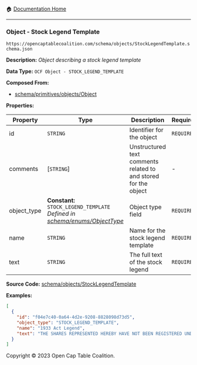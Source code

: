 :house: [Documentation Home](/README.md)

---

### Object - Stock Legend Template

`https://opencaptablecoalition.com/schema/objects/StockLegendTemplate.schema.json`

**Description:** _Object describing a stock legend template_

**Data Type:** `OCF Object - STOCK_LEGEND_TEMPLATE`

**Composed From:**

- [schema/primitives/objects/Object](/docs/schema/primitives/objects/Object.md)

**Properties:**

| Property    | Type                                                                                                               | Description                                                     | Required   |
| ----------- | ------------------------------------------------------------------------------------------------------------------ | --------------------------------------------------------------- | ---------- |
| id          | `STRING`                                                                                                           | Identifier for the object                                       | `REQUIRED` |
| comments    | [`STRING`]                                                                                                         | Unstructured text comments related to and stored for the object | -          |
| object_type | **Constant:** `STOCK_LEGEND_TEMPLATE`</br>_Defined in [schema/enums/ObjectType](/docs/schema/enums/ObjectType.md)_ | Object type field                                               | `REQUIRED` |
| name        | `STRING`                                                                                                           | Name for the stock legend template                              | `REQUIRED` |
| text        | `STRING`                                                                                                           | The full text of the stock legend                               | `REQUIRED` |

**Source Code:** [schema/objects/StockLegendTemplate](/schema/objects/StockLegendTemplate.schema.json)

**Examples:**

```json
[
  {
    "id": "f04e7c40-0a64-4d2e-9208-8828098d73d5",
    "object_type": "STOCK_LEGEND_TEMPLATE",
    "name": "1933 Act Legend",
    "text": "THE SHARES REPRESENTED HEREBY HAVE NOT BEEN REGISTERED UNDER THE SECURITIES ACT OF 1933, AND HAVE BEEN ACQUIRED FOR INVESTMENT AND NOT WITH A VIEW TO, OR IN CONNECTION WITH, THE SALE OR DISTRIBUTION THEREOF. NO SUCH TRANSFER MAY BE EFFECTED WITHOUT AN EFFECTIVE REGISTRATION STATEMENT RELATED THERETO OR AN OPINION OF COUNSEL IN A FORM SATISFACTORY TO THE COMPANY THAT SUCH REGISTRATION IS NOT REQUIRED UNDER THE SECURITIES ACT OF 1933."
  }
]
```

Copyright © 2023 Open Cap Table Coalition.
